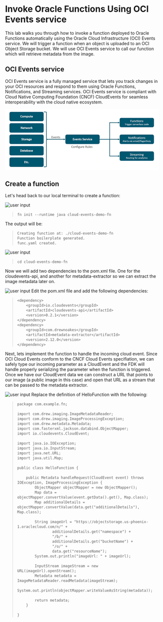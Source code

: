 # Invoke Oracle Functions Using OCI Events service

This lab walks you through how to invoke a function deployed to Oracle Functions
automatically using the Oracle Cloud Infrastructure (OCI) Events service. We will 
trigger a function when an object is uploaded to an OCI Object Storage bucket. We 
will use OCI Events service to call our function which will retrieve metadata from 
the image.

## OCI Events service

OCI Events service is a fully managed service that lets you track changes in your 
OCI resources and respond to them using Oracle Functions, Notifications, and Streaming 
services. OCI Events service is compliant with Cloud Native Computing Foundation (CNCF) 
CloudEvents for seamless interoperability with the cloud native ecosystem.

![OCI Events Service](images/oci-events-service.jpg)

## Create a function

Let's head back to our local terminal to create a function:

![user input](images/userinput.png)
>```
> fn init --runtime java cloud-events-demo-fn
>```

The output will be:

>```
> Creating function at: ./cloud-events-demo-fn
> Function boilerplate generated.
> func.yaml created.
>```

![user input](images/userinput.png)
>```
> cd cloud-events-demo-fn
>```

Now we will add two dependencies to the pom.xml file. One for the cloudevents-api, 
and another for metadata-extractor so we can extract the image metadata later on. 

![user input](images/userinput.png) Edit the pom.xml file and add the following dependencies:
>```
> <dependency>
>     <groupId>io.cloudevents</groupId>
>     <artifactId>cloudevents-api</artifactId>
>     <version>0.2.1</version>
> </dependency>
> <dependency>
>     <groupId>com.drewnoakes</groupId>
>     <artifactId>metadata-extractor</artifactId>
>     <version>2.12.0</version>
> </dependency>
>```

Next, lets implement the function to handle the incoming cloud event. Since OCI Cloud 
Events conform to the CNCF Cloud Events specifiation, we can safely type our incoming 
parameter as a CloudEvent and the FDK will handle properly serializing the parameter 
when the function is triggered. Once we have our CloudEvent data we can construct a URL 
that points to our image (a public image in this case) and open that URL as a stream that 
can be passed to the metadata extractor.

![user input](images/userinput.png) Replace the definition of HelloFunction with the following:
>```
> package com.example.fn;
> 
> import com.drew.imaging.ImageMetadataReader;
> import com.drew.imaging.ImageProcessingException;
> import com.drew.metadata.Metadata;
> import com.fasterxml.jackson.databind.ObjectMapper;
> import io.cloudevents.CloudEvent;
> 
> import java.io.IOException;
> import java.io.InputStream;
> import java.net.URL;
> import java.util.Map;
> 
> public class HelloFunction {
> 
>     public Metadata handleRequest(CloudEvent event) throws IOException, ImageProcessingException {
>         ObjectMapper objectMapper = new ObjectMapper();
>         Map data = objectMapper.convertValue(event.getData().get(), Map.class);
>         Map additionalDetails = objectMapper.convertValue(data.get("additionalDetails"), Map.class);
> 
>         String imageUrl = "https://objectstorage.us-phoenix-1.oraclecloud.com/n/" +
>                 additionalDetails.get("namespace") +
>                 "/b/" +
>                 additionalDetails.get("bucketName") +
>                 "/o/" +
>                 data.get("resourceName");
>         System.out.println("imageUrl: " + imageUrl);
> 
>         InputStream imageStream = new URL(imageUrl).openStream();
>         Metadata metadata = ImageMetadataReader.readMetadata(imageStream);
>         System.out.println(objectMapper.writeValueAsString(metadata));
> 
>         return metadata;
>     }
> 
> }
>```

